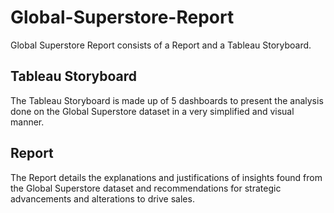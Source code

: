 # Global-Superstore-Report

Global Superstore Report consists of a Report and a Tableau Storyboard. 



## Tableau Storyboard

The Tableau Storyboard is made up of 5 dashboards to present the analysis done on the Global Superstore dataset in a very simplified and visual manner. 

## Report

The Report details the explanations and justifications of insights found from the Global Superstore dataset and recommendations for strategic advancements and alterations to drive sales. 



